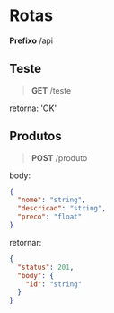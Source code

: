 # Rotas

**Prefixo** /api

## Teste

> **GET**  /teste

retorna: 'OK'

## Produtos

> **POST**  /produto

body:

```json
{
  "nome": "string",
  "descricao": "string",
  "preco": "float"
}

```

retornar:

```json
{
  "status": 201,
  "body": {
    "id": "string"
  }
}
```
